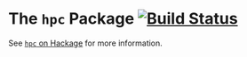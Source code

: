 The `hpc` Package  [![Build Status](https://travis-ci.org/ghc/packages-hpc.png?branch=master)](https://travis-ci.org/ghc/packages-hpc)
=================

See [`hpc` on Hackage](http://hackage.haskell.org/package/hpc) for
more information.
